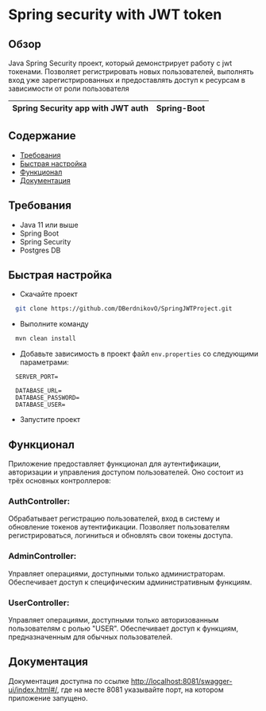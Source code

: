 # Spring security with JWT token

## Обзор

Java Spring Security проект, который демонстрирует работу с jwt токенами. Позволяет регистрировать новых пользователей,
выполнять вход уже зарегистрированных и предоставлять доступ к ресурсам в зависимости от роли пользователя

| Spring Security app with JWT auth | Spring-Boot |
|-----------------------------------|-------------|

## Содержание

- [Требования](#требования)
- [Быстрая настройка](#быстрая-настройка)
- [Функционал](#функционал)
- [Документация](#документация)

## Требования

- Java 11 или выше
- Spring Boot
- Spring Security
- Postgres DB

## Быстрая настройка

* Скачайте проект

```sh
  git clone https://github.com/DBerdnikovO/SpringJWTProject.git
```

* Выполните команду

```sh
  mvn clean install
```

* Добавьте зависимость в проект файл `env.properties` со следующими параметрами:

```properties
  SERVER_PORT=
  
  DATABASE_URL=
  DATABASE_PASSWORD=
  DATABASE_USER=
```

* Запустите проект

## Функционал
Приложение предоставляет функционал для аутентификации, авторизации и управления доступом пользователей. Оно состоит из трёх основных контроллеров:

### AuthController:
Обрабатывает регистрацию пользователей, вход в систему и обновление токенов аутентификации.
Позволяет пользователям регистрироваться, логиниться и обновлять свои токены доступа.

### AdminController:
Управляет операциями, доступными только администраторам.
Обеспечивает доступ к специфическим административным функциям.

### UserController:
Управляет операциями, доступными только авторизованным пользователям с ролью "USER".
Обеспечивает доступ к функциям, предназначенным для обычных пользователей.

## Документация
Документация доступна по ссылке [http://localhost:8081/swagger-ui/index.html#/](http://localhost:8081/swagger-ui/index.html#/), где на месте 8081 указывайте порт, на котором приложение запущено.